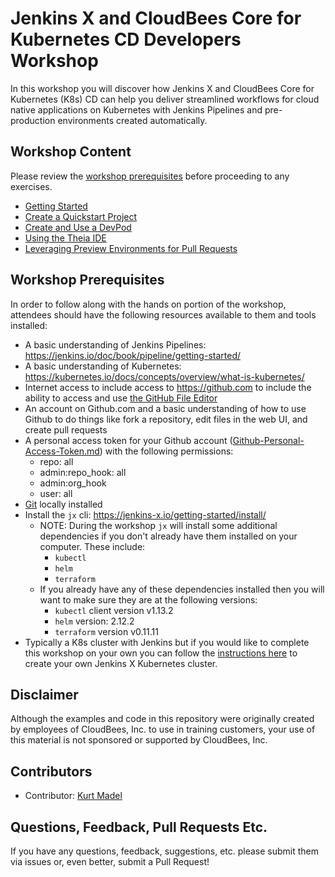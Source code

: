 # Jenkins X and CloudBees Core for Kubernetes CD Developers Workshop
In this workshop you will discover how Jenkins X and CloudBees Core for Kubernetes (K8s) CD can help you deliver streamlined workflows for cloud native applications on Kubernetes with Jenkins Pipelines and pre-production environments created automatically.

## Workshop Content
Please review the [workshop prerequisites](https://github.com/cloudbees-days/jenkins-x-workshop#workshop-prerequisites) before proceeding to any exercises.
* [Getting Started](./getting-started.md)
* [Create a Quickstart Project](./create-quickstart.md)
* [Create and Use a DevPod](./create-devpod.md)
* [Using the Theia IDE](./theia-ide.md)
* [Leveraging Preview Environments for Pull Requests](./preview-environments.md)

## Workshop Prerequisites

In order to follow along with the hands on portion of the workshop, attendees should have the following resources available to them and tools installed:

  * A basic understanding of Jenkins Pipelines: https://jenkins.io/doc/book/pipeline/getting-started/ 
  * A basic understanding of Kubernetes: https://kubernetes.io/docs/concepts/overview/what-is-kubernetes/ 
  * Internet access to include access to https://github.com to include the ability to access and use [the GitHub File Editor](https://help.github.com/articles/editing-files-in-your-repository/)
  * An account on Github.com and a basic understanding of how to use Github to do things like fork a repository, edit files in the web UI, and create pull requests
  * A personal access token for your Github account ([Github-Personal-Access-Token.md](Github-Personal-Access-Token.md)) with the following permissions:
    - repo: all
    - admin:repo_hook: all
    - admin:org_hook
    - user: all
  * [Git](https://git-scm.com/) locally installed
  * Install the `jx` cli: https://jenkins-x.io/getting-started/install/ 
    - NOTE: During the workshop `jx` will install some additional dependencies if you don't already have them installed on your computer. These include:
      * `kubectl`
      * `helm`
      * `terraform`
    * If you already have any of these dependencies installed then you will want to make sure they are at the following versions:
      * `kubectl` client version v1.13.2
      * `helm` version: 2.12.2
      * `terraform` version v0.11.11 
  * Typically a K8s cluster with Jenkins but if you would like to complete this workshop on your own you can follow the [instructions here](https://go.cloudbees.com/docs/cloudbees-core/kubernetes-cd-install-guide/) to create your own Jenkins X Kubernetes cluster.

## Disclaimer

Although the examples and code in this repository were originally created by employees of CloudBees, Inc. to use in training customers, your use of this material is not sponsored or supported by CloudBees, Inc.

## Contributors 

* Contributor: [Kurt Madel](https://github.com/kmadel)
 
## Questions, Feedback, Pull Requests Etc.

If you have any questions, feedback, suggestions, etc. please submit them via issues or, even better, submit a Pull Request!

